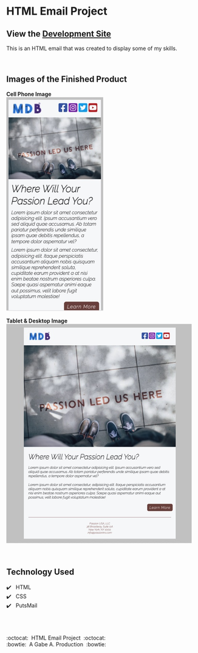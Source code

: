 # HTML Email Project
## View the **[Development Site](https://gabeaustin.github.io/MDB-project)**

This is an HTML email that was created to display some of my skills.

<br />

## Images of the Finished Product

**Cell Phone Image** <br />
![Mobile Image](./img/cell-view.jpg)

**Tablet &amp; Desktop Image** <br />
![Tablet Image](./img/tablet-view.jpg)

<br />

## Technology Used

:heavy_check_mark:&nbsp;&nbsp; HTML <br />
:heavy_check_mark:&nbsp;&nbsp; CSS <br />
:heavy_check_mark:&nbsp;&nbsp; PutsMail <br />

<br />
<br />

:octocat:&nbsp;&nbsp;HTML Email Project&nbsp;&nbsp;:octocat: <br/>
:bowtie:&nbsp;&nbsp;A Gabe A. Production&nbsp;&nbsp;:bowtie: